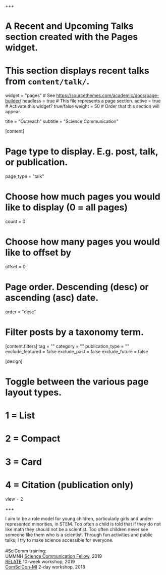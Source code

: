 +++
# A Recent and Upcoming Talks section created with the Pages widget.
# This section displays recent talks from `content/talk/`.

widget = "pages"  # See https://sourcethemes.com/academic/docs/page-builder/
headless = true  # This file represents a page section.
active = true  # Activate this widget? true/false
weight = 50  # Order that this section will appear.

title = "Outreach"
subtitle = "Science Communication"

[content]
  # Page type to display. E.g. post, talk, or publication.
  page_type = "talk"
  
  # Choose how much pages you would like to display (0 = all pages)
  count = 0
  
  # Choose how many pages you would like to offset by
  offset = 0

  # Page order. Descending (desc) or ascending (asc) date.
  order = "desc"

  # Filter posts by a taxonomy term.
  [content.filters]
    tag = ""
    category = ""
    publication_type = ""
    exclude_featured = false
    exclude_past = false
    exclude_future = false
    
[design]
  # Toggle between the various page layout types.
  #   1 = List
  #   2 = Compact
  #   3 = Card
  #   4 = Citation (publication only)
  view = 2



+++


I aim to be a role model for young children, particularly girls and under-represented minorities, in STEM. Too often a child is told that if they do not like math they should not be a scientist. Too often children never see someone like them who is a scientist. Through fun activities and public talks, I try to make science accessible for everyone. 
<br>
<br>
#SciComm training: 
<br>
UMMNH <a href="https://lsa.umich.edu/ummnh/u-m-community/u-m-faculty/science-communication-fellows.html" target="_blank">Science Communication Fellow</a>, 2019
<br>
<a href="https://www.learntorelate.org/" target="_blank">RELATE</a> 10-week workshop, 2019
<br>
<a href="https://comscicon.com/" target="_blank">ComSciCon-MI</a> 2-day workshop, 2018










